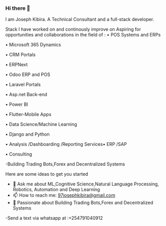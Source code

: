 ### Hi there 👋
I am Joseph Kibira. A Technical Consultant and a full-stack developer.

Stack I have worked on and continously improve on
Aspiring for opportunities and collaborations in the field of :
• POS Systems and ERPs

• Microsoft 365 Dynamics

• CRM Portals

• ERPNext

• Odoo ERP and POS

• Laravel Portals

• Asp.net Back-end

• Power BI

• Flutter-Mobile Apps

• Data Science/Machine Learning

• Django and Python

• Analysis /Dashboarding /Reporting Services• ERP /SAP

• Consulting

-Building Trading Bots,Forex and Decentralized Systems


Here are some ideas to get you started

- 💬 Ask me about ML,Cognitive Science,Natural Language Processing, Robotics, Automation and Deep Learning
- 📫 How to reach me: 97josephkibira@gmail.com
- 💬 Passionate about  Building Trading Bots,Forex and Decentralized Systems 


-Send a text via whatsapp at :+254791040912 








